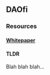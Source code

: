 ## DAOfi

### Resources
#### [Whitepaper](https://docs.google.com/document/d/1usiEQBOTW_lY7kc-k--qVbiE7uAuRBwjmT8FIetH2TQ)

#### TLDR
Blah blah blah...
